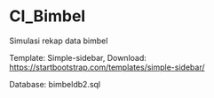 # CI_Bimbel
Simulasi rekap data bimbel

Template: Simple-sidebar,
  Download: https://startbootstrap.com/templates/simple-sidebar/
  
Database: bimbeldb2.sql
